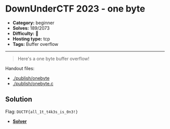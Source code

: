 # DownUnderCTF 2023 - one byte

- **Category:** beginner
- **Solves:** 189/2073
- **Difficulty:** 👶
- **Hosting type:** tcp
- **Tags:** Buffer overflow

---

> Here's a one byte buffer overflow!


Handout files:

- [./publish/onebyte](./publish/onebyte)
- [./publish/onebyte.c](./publish/onebyte.c)

## Solution

Flag: `DUCTF{all_1t_t4k3s_is_0n3!}`


- [**Solver**](./solve/solv.py)



